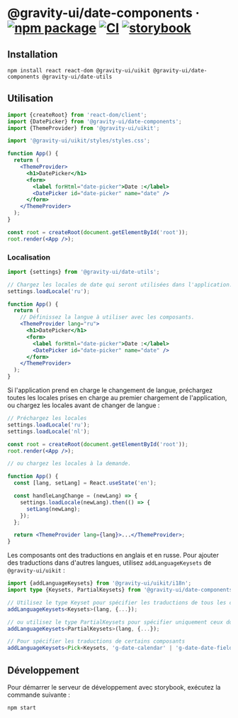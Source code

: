 # @gravity-ui/date-components &middot; [![npm package](https://img.shields.io/npm/v/@gravity-ui/date-components)](https://www.npmjs.com/package/@gravity-ui/date-components) [![CI](https://img.shields.io/github/actions/workflow/status/gravity-ui/date-components/.github/workflows/ci.yml?label=CI&logo=github)](https://github.com/gravity-ui/date-components/actions/workflows/ci.yml?query=branch:main) [![storybook](https://img.shields.io/badge/Storybook-deployed-ff4685)](https://preview.gravity-ui.com/date-components/)

## Installation

```shell
npm install react react-dom @gravity-ui/uikit @gravity-ui/date-components @gravity-ui/date-utils
```

## Utilisation

```jsx
import {createRoot} from 'react-dom/client';
import {DatePicker} from '@gravity-ui/date-components';
import {ThemeProvider} from '@gravity-ui/uikit';

import '@gravity-ui/uikit/styles/styles.css';

function App() {
  return (
    <ThemeProvider>
      <h1>DatePicker</h1>
      <form>
        <label forHtml="date-picker">Date :</label>
        <DatePicker id="date-picker" name="date" />
      </form>
    </ThemeProvider>
  );
}

const root = createRoot(document.getElementById('root'));
root.render(<App />);
```

### Localisation

```jsx
import {settings} from '@gravity-ui/date-utils';

// Chargez les locales de date qui seront utilisées dans l'application.
settings.loadLocale('ru');

function App() {
  return (
    // Définissez la langue à utiliser avec les composants.
    <ThemeProvider lang="ru">
      <h1>DatePicker</h1>
      <form>
        <label forHtml="date-picker">Date :</label>
        <DatePicker id="date-picker" name="date" />
      </form>
    </ThemeProvider>
  );
}
```

Si l'application prend en charge le changement de langue, préchargez toutes les locales prises en charge au premier chargement de l'application, ou chargez les locales avant de changer de langue :

```jsx
// Préchargez les locales
settings.loadLocale('ru');
settings.loadLocale('nl');

const root = createRoot(document.getElementById('root'));
root.render(<App />);

// ou chargez les locales à la demande.

function App() {
  const [lang, setLang] = React.useState('en');

  const handleLangChange = (newLang) => {
    settings.loadLocale(newLang).then(() => {
      setLang(newLang);
    });
  };

  return <ThemeProvider lang={lang}>...</ThemeProvider>;
}
```

Les composants ont des traductions en anglais et en russe. Pour ajouter des traductions dans d'autres langues, utilisez `addLanguageKeysets` de `@gravity-ui/uikit` :

```ts
import {addLanguageKeysets} from '@gravity-ui/uikit/i18n';
import type {Keysets, PartialKeysets} from '@gravity-ui/date-components';

// Utilisez le type Keyset pour spécifier les traductions de tous les composants disponibles
addLanguageKeysets<Keysets>(lang, {...});

// ou utilisez le type PartialKeysets pour spécifier uniquement ceux dont vous avez besoin
addLanguageKeysets<PartialKeysets>(lang, {...});

// Pour spécifier les traductions de certains composants
addLanguageKeysets<Pick<Keysets, 'g-date-calendar' | 'g-date-date-field' | 'g-date-date-picker'>>(lang, {...});
```

## Développement

Pour démarrer le serveur de développement avec storybook, exécutez la commande suivante :

```shell
npm start
```